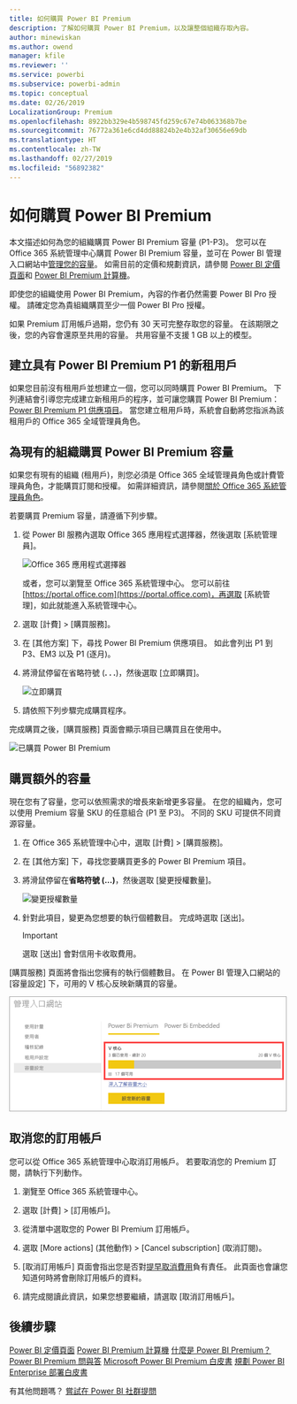 ```yaml
---
title: 如何購買 Power BI Premium
description: 了解如何購買 Power BI Premium，以及讓整個組織存取內容。
author: minewiskan
ms.author: owend
manager: kfile
ms.reviewer: ''
ms.service: powerbi
ms.subservice: powerbi-admin
ms.topic: conceptual
ms.date: 02/26/2019
LocalizationGroup: Premium
ms.openlocfilehash: 8922bb329e4b598745fd259c67e74b063368b7be
ms.sourcegitcommit: 76772a361e6cd4dd88824b2e4b32af30656e69db
ms.translationtype: HT
ms.contentlocale: zh-TW
ms.lasthandoff: 02/27/2019
ms.locfileid: "56892382"
---
```

# <a name="how-to-purchase-power-bi-premium"></a>如何購買 Power BI Premium

本文描述如何為您的組織購買 Power BI Premium 容量 (P1-P3)。 您可以在 Office 365 系統管理中心購買 Power BI Premium 容量，並可在 Power BI 管理入口網站中[管理您的容量](service-admin-premium-manage.md)。 如需目前的定價和規劃資訊，請參閱 [Power BI 定價頁面](https://powerbi.microsoft.com/pricing/)和 [Power BI Premium 計算機](https://powerbi.microsoft.com/calculator/)。

即使您的組織使用 Power BI Premium，內容的作者仍然需要 Power BI Pro 授權。 請確定您為貴組織購買至少一個 Power BI Pro 授權。

如果 Premium 訂用帳戶過期，您仍有 30 天可完整存取您的容量。 在該期限之後，您的內容會還原至共用的容量。 共用容量不支援 1 GB 以上的模型。

## <a name="create-a-new-tenant-with-power-bi-premium-p1"></a>建立具有 Power BI Premium P1 的新租用戶

如果您目前沒有租用戶並想建立一個，您可以同時購買 Power BI Premium。 下列連結會引導您完成建立新租用戶的程序，並可讓您購買 Power BI Premium：[Power BI Premium P1 供應項目](https://signup.microsoft.com/Signup?OfferId=b3ec5615-cc11-48de-967d-8d79f7cb0af1)。 當您建立租用戶時，系統會自動將您指派為該租用戶的 Office 365 全域管理員角色。

## <a name="purchase-a-power-bi-premium-capacity-for-an-existing-organization"></a>為現有的組織購買 Power BI Premium 容量

如果您有現有的組織 (租用戶)，則您必須是 Office 365 全域管理員角色或計費管理員角色，才能購買訂閱和授權。 如需詳細資訊，請參閱[關於 Office 365 系統管理員角色](https://support.office.com/article/About-Office-365-admin-roles-da585eea-f576-4f55-a1e0-87090b6aaa9d)。

若要購買 Premium 容量，請遵循下列步驟。

1. 從 Power BI 服務內選取 Office 365 應用程式選擇器，然後選取 [系統管理員]。

    ![Office 365 應用程式選擇器](media/service-admin-premium-purchase/o365-app-picker.png)

    或者，您可以瀏覽至 Office 365 系統管理中心。 您可以前往 [https://portal.office.com](https://portal.office.com)，再選取 [系統管理]，如此就能進入系統管理中心。

1. 選取 [計費] > [購買服務]。

1. 在 [其他方案] 下，尋找 Power BI Premium 供應項目。 如此會列出 P1 到 P3、EM3 以及 P1 (逐月)。

1. 將滑鼠停留在省略符號 (**. . .**)，然後選取 [立即購買]。

    ![立即購買](media/service-admin-premium-purchase/premium-purchase.png)

1. 請依照下列步驟完成購買程序。

完成購買之後，[購買服務] 頁面會顯示項目已購買且在使用中。

![已購買 Power BI Premium](media/service-admin-premium-purchase/premium-purchased.png)

## <a name="purchase-additional-capacities"></a>購買額外的容量

現在您有了容量，您可以依照需求的增長來新增更多容量。 在您的組織內，您可以使用 Premium 容量 SKU 的任意組合 (P1 至 P3)。 不同的 SKU 可提供不同資源容量。

1. 在 Office 365 系統管理中心中，選取 [計費] > [購買服務]。

1. 在 [其他方案] 下，尋找您要購買更多的 Power BI Premium 項目。

1. 將滑鼠停留在**省略符號 (...)**，然後選取 [變更授權數量]。

    ![變更授權數量](media/service-admin-premium-purchase/premium-purchase-more.png)

1. 針對此項目，變更為您想要的執行個體數目。 完成時選取 [送出]。

   > [!IMPORTANT]
   > 選取 [送出] 會對信用卡收取費用。

[購買服務] 頁面將會指出您擁有的執行個體數目。 在 Power BI 管理入口網站的 [容量設定] 下，可用的 V 核心反映新購買的容量。

![Power BI Premium 容量可用的 V 核心](media/service-admin-premium-purchase/premium-capacities.png)

## <a name="cancel-your-subscription"></a>取消您的訂用帳戶

您可以從 Office 365 系統管理中心取消訂用帳戶。 若要取消您的 Premium 訂閱，請執行下列動作。

1. 瀏覽至 Office 365 系統管理中心。

1. 選取 [計費] > [訂用帳戶]。

1. 從清單中選取您的 Power BI Premium 訂用帳戶。

1. 選取 [More actions] \(其他動作\) > [Cancel subscription] \(取消訂閱\)。

1. [取消訂用帳戶] 頁面會指出您是否對[提早取消費用](https://support.office.com/article/early-termination-fees-6487d4de-401a-466f-8bc3-c0beb5cc40d3)負有責任。 此頁面也會讓您知道何時將會刪除訂用帳戶的資料。

1. 請完成閱讀此資訊，如果您想要繼續，請選取 [取消訂用帳戶]。

## <a name="next-steps"></a>後續步驟

[Power BI 定價頁面](https://powerbi.microsoft.com/pricing/)
[Power BI Premium 計算機](https://powerbi.microsoft.com/calculator/)
[什麼是 Power BI Premium？](service-premium.md)
[Power BI Premium 問與答](service-premium-faq.md)
[Microsoft Power BI Premium 白皮書](https://aka.ms/pbipremiumwhitepaper)
[規劃 Power BI Enterprise 部署白皮書](https://aka.ms/pbienterprisedeploy)

有其他問題嗎？ [嘗試在 Power BI 社群提問](http://community.powerbi.com/)